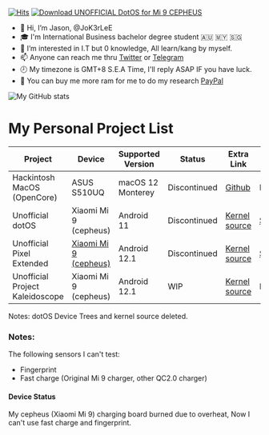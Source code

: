 [![Hits](https://hits.seeyoufarm.com/api/count/incr/badge.svg?url=https%3A%2F%2Fgithub.com%2FJoK3rLeE%2Fhit-counter&count_bg=%2379C83D&title_bg=%239990D7&icon=f-droid.svg&icon_color=%23254CC7&title=Hits&edge_flat=false)](https://hits.seeyoufarm.com) <a href="https://sourceforge.net/projects/device-xiaomi-cepheus/files/latest/download"><img alt="Download UNOFFICIAL DotOS for Mi 9 CEPHEUS" src="https://img.shields.io/sourceforge/dt/device-xiaomi-cepheus.svg" ></a>

- 👋   Hi, I’m Jason, @JoK3rLeE
- 🎓   I'm International Business bachelor degree student  🇦🇺 🇲🇾 🇸🇬
- 👀   I’m interested in I.T but 0 knowledge, All learn/kang by myself.
- 📫   Anyone can reach me thru [Twitter](https://twitter.com/Jasonjiangyee) or [Telegram](https://t.me/JoK3rLeE)
- 🕗   My timezone is GMT+8 S.E.A Time, I'll reply ASAP IF you have luck.
- 🛒   You can buy me more ram for me to do my research [PayPal](https://www.paypal.com/paypalme/jasonjiangyee)

![My GitHub stats](https://github-readme-stats.vercel.app/api?username=JoK3rLeE&theme=dark&show_icons=true)

# My Personal Project List
Project | Device | Supported Version | Status | Extra Link | Extra Link 
------------ | ------------- | ------------- | ------------- | ------------- | -------------
Hackintosh MacOS (OpenCore)| ASUS S510UQ | macOS 12 Monterey|  Discontinued | [Github](https://github.com/JoK3rLeE/Asus-S510UQ-BQ178T) | N/A
Unofficial dotOS | Xiaomi Mi 9 (cepheus) | Android 11 | Discontinued | [Kernel source](https://github.com/JoK3rLeE/kernel_xiaomi_cepheus) |[Sourceforge](https://sourceforge.net/projects/device-xiaomi-cepheus/files/Dot%20OS/)
Unofficial Pixel Extended | [Xiaomi Mi 9 (cepheus)](https://github.com/JoK3rLeE/device_xiaomi_cepheus-1) | Android 12.1 |Discontinued | [Kernel source](https://github.com/JoK3rLeE/kernel_xiaomi_cepheus-1) |[Sourceforge](https://sourceforge.net/projects/device-xiaomi-cepheus/files/PixelExtended/)
Unofficial Project Kaleidoscope | Xiaomi Mi 9 (cepheus) | Android 12.1 | WIP | [Kernel source](https://github.com/JoK3rLeE/kernel_xiaomi_cepheus-1) | N/A

Notes: dotOS Device Trees and kernel source deleted. 

### Notes: 
The following sensors I can't test: 
- Fingerprint
- Fast charge (Original Mi 9 charger, other QC2.0 charger)

#### Device Status
My cepheus (Xiaomi Mi 9) charging board burned due to overheat, Now I can't use fast charge and fingerprint. 
